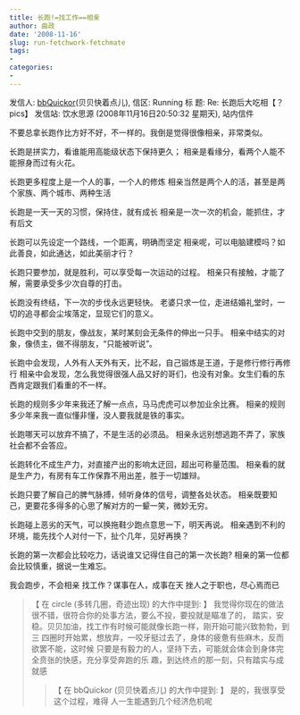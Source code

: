 ```yaml
---
title: 长跑!=找工作==相亲
author: 曲政
date: '2008-11-16'
slug: run-fetchwork-fetchmate
tags:
- 
categories:
- 
---
```


发信人: [bbQuickor](http://bbs.sjtu.edu.cn/bbsqry?userid=bbQuickor)(贝贝快着点儿), 信区: Running
标 题: Re: 长跑后大吃相【？pics】
发信站: 饮水思源 (2008年11月16日20:50:32 星期天), 站内信件

不要总拿长跑作比方好不好，不一样的。我倒是觉得很像相亲，非常类似。

长跑是拼实力，看谁能用高能级状态下保持更久；
相亲是看缘分，看两个人能不能擦身而过有火花。

长跑更多程度上是一个人的事，一个人的修炼
相亲当然是两个人的活，甚至是两个家族、两个城市、两种生活

长跑是一天一天的习惯，保持住，就有成长
相亲是一次一次的机会，能抓住，才有后文

长跑可以先设定一个路线，一个距离，明确而坚定
相亲呢，可以电脑建模吗？如此善良，如此通达，如此美丽才行？

长跑只要参加，就是胜利，可以享受每一次运动的过程。
相亲只有接触，才能了解，需要承受多少次自尊的打击。

长跑没有终结，下一次的步伐永远更轻快。
老婆只求一位，走进结婚礼堂时，一切的追寻都会尘埃落定，显现它们的意义。

长跑中交到的朋友，像战友，某时某刻会无条件的伸出一只手。
相亲中结实的对象，像债主，做不得朋友，“只能被听说”。

长跑中会发现，人外有人天外有天，比不起，自己锻炼是王道，于是修行修行再修行
相亲中会发现，怎么我觉得很强人品又好的哥们，也没有对象。女生们看的东西肯定跟我们看重的不一样。

长跑的规则多少年来我还了解一点点，马马虎虎可以参加业余比赛。
相亲的规则多少年来我一直似懂非懂，没人要我就是铁的事实。

长跑哪天可以放弃不搞了，不是生活的必须品。
相亲永远别想逃跑不弄了，家族社会都不会答应。

长跑转化不成生产力，对直接产出的影响太迂回，超出可称量范围。
相亲看的就是生产力，有房有车工作保靠不用出差，胜于一切雄辩。

长跑只要了解自己的脾气脉搏，倾听身体的信号，调整各处状态。
相亲既要知己，更要花多得多的心思了解对方的一颦一笑，微妙无穷。

长跑碰上恶劣的天气，可以换拖鞋少跑点意思一下，明天再说。
相亲遇到不利的环境，能先找个人对付一下，扯个几年，见好再换？

长跑的第一次都会比较吃力，话说谁又记得住自己的第一次长跑?
相亲的第一位都会比较慎重，据说一生难忘。

我会跑步，不会相亲
找工作？谋事在人，成事在天
挫人之于职也，尽心焉而已

>   【 在 circle (多转几圈，奇迹出现) 的大作中提到: 】
>   我觉得你现在的做法很不错，很符合你的处事方法，要么不投，要投就是瞄准了的，
>   踏实，安稳。贝贝加油，找工作有时候可能就像长跑一样，刚开始可能兴致勃勃，到三
>   四圈时开始累，想放弃，一咬牙挺过去了，身体的疲惫有些麻木，反而欲罢不能，这时候
>   只要是有毅力的人，坚持下去，可能就会体会到身体完全贲张的快感，充分享受奔跑的乐
>   趣，到达终点的那一刻，只有踏实与成就感
>
>   >   【 在 bbQuickor (贝贝快着点儿) 的大作中提到: 】
>   >    是的，我很享受这个过程，难得
>   >    人一生能遇到几个经济危机呢